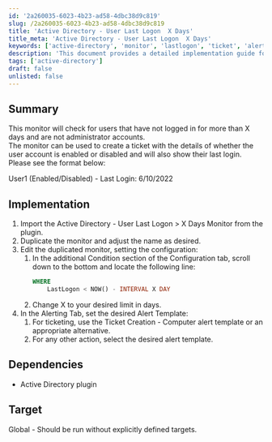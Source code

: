```yaml
---
id: '2a260035-6023-4b23-ad58-4dbc38d9c819'
slug: /2a260035-6023-4b23-ad58-4dbc38d9c819
title: 'Active Directory - User Last Logon  X Days'
title_meta: 'Active Directory - User Last Logon  X Days'
keywords: ['active-directory', 'monitor', 'lastlogon', 'ticket', 'alert']
description: 'This document provides a detailed implementation guide for setting up an Active Directory monitor that checks for user accounts that have not logged in for a specified number of days, excluding administrator accounts. It includes instructions for creating tickets with user account status and last login information.'
tags: ['active-directory']
draft: false
unlisted: false
---
```


## Summary

This monitor will check for users that have not logged in for more than X days and are not administrator accounts.  
The monitor can be used to create a ticket with the details of whether the user account is enabled or disabled and will also show their last login. Please see the format below:

User1 (Enabled/Disabled) - Last Login: 6/10/2022

## Implementation

1. Import the Active Directory - User Last Logon > X Days Monitor from the plugin.
2. Duplicate the monitor and adjust the name as desired.
3. Edit the duplicated monitor, setting the configuration:
   1. In the additional Condition section of the Configuration tab, scroll down to the bottom and locate the following line:
      ```sql
      WHERE 
          LastLogon < NOW() - INTERVAL X DAY
      ```
   2. Change X to your desired limit in days.
4. In the Alerting Tab, set the desired Alert Template:
   1. For ticketing, use the Ticket Creation - Computer alert template or an appropriate alternative.
   2. For any other action, select the desired alert template.

## Dependencies

- Active Directory plugin

## Target

Global - Should be run without explicitly defined targets.

